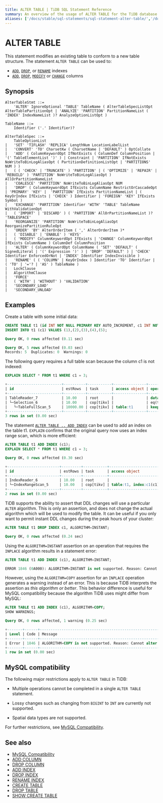 ```yaml
---
title: ALTER TABLE | TiDB SQL Statement Reference
summary: An overview of the usage of ALTER TABLE for the TiDB database.
aliases: ['/docs/stable/sql-statements/sql-statement-alter-table/','/docs/v4.0/sql-statements/sql-statement-alter-table/','/docs/stable/reference/sql/statements/alter-table/']
---
```


# ALTER TABLE

This statement modifies an existing table to conform to a new table structure. The statement `ALTER TABLE` can be used to:

* [`ADD`](/sql-statements/sql-statement-add-index.md), [`DROP`](/sql-statements/sql-statement-drop-index.md), or [`RENAME`](/sql-statements/sql-statement-rename-index.md) indexes
* [`ADD`](/sql-statements/sql-statement-add-column.md), [`DROP`](/sql-statements/sql-statement-drop-column.md), [`MODIFY`](/sql-statements/sql-statement-modify-column.md) or [`CHANGE`](/sql-statements/sql-statement-change-column.md) columns

## Synopsis

```ebnf+diagram
AlterTableStmt ::=
    'ALTER' IgnoreOptional 'TABLE' TableName ( AlterTableSpecListOpt AlterTablePartitionOpt | 'ANALYZE' 'PARTITION' PartitionNameList ( 'INDEX' IndexNameList )? AnalyzeOptionListOpt )

TableName ::=
    Identifier ('.' Identifier)?

AlterTableSpec ::=
    TableOptionList
|   'SET' 'TIFLASH' 'REPLICA' LengthNum LocationLabelList
|   'CONVERT' 'TO' CharsetKw ( CharsetName | 'DEFAULT' ) OptCollate
|   'ADD' ( ColumnKeywordOpt IfNotExists ( ColumnDef ColumnPosition | '(' TableElementList ')' ) | Constraint | 'PARTITION' IfNotExists NoWriteToBinLogAliasOpt ( PartitionDefinitionListOpt | 'PARTITIONS' NUM ) )
|   ( ( 'CHECK' | 'TRUNCATE' ) 'PARTITION' | ( 'OPTIMIZE' | 'REPAIR' | 'REBUILD' ) 'PARTITION' NoWriteToBinLogAliasOpt ) AllOrPartitionNameList
|   'COALESCE' 'PARTITION' NoWriteToBinLogAliasOpt NUM
|   'DROP' ( ColumnKeywordOpt IfExists ColumnName RestrictOrCascadeOpt | 'PRIMARY' 'KEY' |  'PARTITION' IfExists PartitionNameList | ( KeyOrIndex IfExists | 'CHECK' ) Identifier | 'FOREIGN' 'KEY' IfExists Symbol )
|   'EXCHANGE' 'PARTITION' Identifier 'WITH' 'TABLE' TableName WithValidationOpt
|   ( 'IMPORT' | 'DISCARD' ) ( 'PARTITION' AllOrPartitionNameList )? 'TABLESPACE'
|   'REORGANIZE' 'PARTITION' NoWriteToBinLogAliasOpt ReorganizePartitionRuleOpt
|   'ORDER' 'BY' AlterOrderItem ( ',' AlterOrderItem )*
|   ( 'DISABLE' | 'ENABLE' ) 'KEYS'
|   ( 'MODIFY' ColumnKeywordOpt IfExists | 'CHANGE' ColumnKeywordOpt IfExists ColumnName ) ColumnDef ColumnPosition
|   'ALTER' ( ColumnKeywordOpt ColumnName ( 'SET' 'DEFAULT' ( SignedLiteral | '(' Expression ')' ) | 'DROP' 'DEFAULT' ) | 'CHECK' Identifier EnforcedOrNot | 'INDEX' Identifier IndexInvisible )
|   'RENAME' ( ( 'COLUMN' | KeyOrIndex ) Identifier 'TO' Identifier | ( 'TO' | '='? | 'AS' ) TableName )
|   LockClause
|   AlgorithmClause
|   'FORCE'
|   ( 'WITH' | 'WITHOUT' ) 'VALIDATION'
|   'SECONDARY_LOAD'
|   'SECONDARY_UNLOAD'
```

## Examples

Create a table with some initial data:


```sql
CREATE TABLE t1 (id INT NOT NULL PRIMARY KEY AUTO_INCREMENT, c1 INT NOT NULL);
INSERT INTO t1 (c1) VALUES (1),(2),(3),(4),(5);
```

```sql
Query OK, 0 rows affected (0.11 sec)

Query OK, 5 rows affected (0.03 sec)
Records: 5  Duplicates: 0  Warnings: 0
```

The following query requires a full table scan because the column c1 is not indexed:


```sql
EXPLAIN SELECT * FROM t1 WHERE c1 = 3;
```

```sql
+-------------------------+----------+-----------+---------------+--------------------------------+
| id                      | estRows  | task      | access object | operator info                  |
+-------------------------+----------+-----------+---------------+--------------------------------+
| TableReader_7           | 10.00    | root      |               | data:Selection_6               |
| └─Selection_6           | 10.00    | cop[tikv] |               | eq(test.t1.c1, 3)              |
|   └─TableFullScan_5     | 10000.00 | cop[tikv] | table:t1      | keep order:false, stats:pseudo |
+-------------------------+----------+-----------+---------------+--------------------------------+
3 rows in set (0.00 sec)
```

The statement [`ALTER TABLE .. ADD INDEX`](/sql-statements/sql-statement-add-index.md) can be used to add an index on the table t1. `EXPLAIN` confirms that the original query now uses an index range scan, which is more efficient:


```sql
ALTER TABLE t1 ADD INDEX (c1);
EXPLAIN SELECT * FROM t1 WHERE c1 = 3;
```

```sql
Query OK, 0 rows affected (0.30 sec)

+------------------------+---------+-----------+------------------------+---------------------------------------------+
| id                     | estRows | task      | access object          | operator info                               |
+------------------------+---------+-----------+------------------------+---------------------------------------------+
| IndexReader_6          | 10.00   | root      |                        | index:IndexRangeScan_5                      |
| └─IndexRangeScan_5     | 10.00   | cop[tikv] | table:t1, index:c1(c1) | range:[3,3], keep order:false, stats:pseudo |
+------------------------+---------+-----------+------------------------+---------------------------------------------+
2 rows in set (0.00 sec)
```

TiDB supports the ability to assert that DDL changes will use a particular `ALTER` algorithm. This is only an assertion, and does not change the actual algorithm which will be used to modify the table. It can be useful if you only want to permit instant DDL changes during the peak hours of your cluster:


```sql
ALTER TABLE t1 DROP INDEX c1, ALGORITHM=INSTANT;
```

```sql
Query OK, 0 rows affected (0.24 sec)
```

Using the `ALGORITHM=INSTANT` assertion on an operation that requires the `INPLACE` algorithm results in a statement error:


```sql
ALTER TABLE t1 ADD INDEX (c1), ALGORITHM=INSTANT;
```

```sql
ERROR 1846 (0A000): ALGORITHM=INSTANT is not supported. Reason: Cannot alter table by INSTANT. Try ALGORITHM=INPLACE.
```

However, using the `ALGORITHM=COPY` assertion for an `INPLACE` operation generates a warning instead of an error. This is because TiDB interprets the assertion as _this algorithm or better_. This behavior difference is useful for MySQL compatibility because the algorithm TiDB uses might differ from MySQL:


```sql
ALTER TABLE t1 ADD INDEX (c1), ALGORITHM=COPY;
SHOW WARNINGS;
```

```sql
Query OK, 0 rows affected, 1 warning (0.25 sec)

+-------+------+---------------------------------------------------------------------------------------------+
| Level | Code | Message                                                                                     |
+-------+------+---------------------------------------------------------------------------------------------+
| Error | 1846 | ALGORITHM=COPY is not supported. Reason: Cannot alter table by COPY. Try ALGORITHM=INPLACE. |
+-------+------+---------------------------------------------------------------------------------------------+
1 row in set (0.00 sec)
```

## MySQL compatibility

The following major restrictions apply to `ALTER TABLE` in TiDB:

* Multiple operations cannot be completed in a single `ALTER TABLE` statement.

* Lossy changes such as changing from `BIGINT` to `INT` are currently not supported.

* Spatial data types are not supported.

For further restrictions, see [MySQL Compatibility](/mysql-compatibility.md#ddl).

## See also

* [MySQL Compatibility](/mysql-compatibility.md#ddl)
* [ADD COLUMN](/sql-statements/sql-statement-add-column.md)
* [DROP COLUMN](/sql-statements/sql-statement-drop-column.md)
* [ADD INDEX](/sql-statements/sql-statement-add-index.md)
* [DROP INDEX](/sql-statements/sql-statement-drop-index.md)
* [RENAME INDEX](/sql-statements/sql-statement-rename-index.md)
* [CREATE TABLE](/sql-statements/sql-statement-create-table.md)
* [DROP TABLE](/sql-statements/sql-statement-drop-table.md)
* [SHOW CREATE TABLE](/sql-statements/sql-statement-show-create-table.md)
